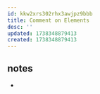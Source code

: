 ```yaml
---
id: kkw2xrs302rhx3awjpz9bbb
title: Comment on Elements
desc: ''
updated: 1738348879413
created: 1738348879413
---
```


## notes

- 
